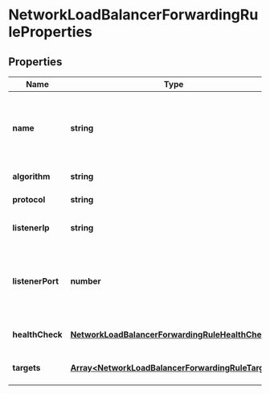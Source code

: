 # NetworkLoadBalancerForwardingRuleProperties

## Properties
| Name | Type | Description | Notes |
| ------------ | ------------- | ------------- | ------------- |
| **name** | **string** | The name of the Network Load Balancer forwarding rule. | [default to undefined] |
| **algorithm** | **string** | Balancing algorithm | [default to undefined] |
| **protocol** | **string** | Balancing protocol | [default to undefined] |
| **listenerIp** | **string** | Listening (inbound) IP. | [default to undefined] |
| **listenerPort** | **number** | Listening (inbound) port number; valid range is 1 to 65535. | [default to undefined] |
| **healthCheck** | [**NetworkLoadBalancerForwardingRuleHealthCheck**](NetworkLoadBalancerForwardingRuleHealthCheck.md) |  | [optional] [default to undefined] |
| **targets** | [**Array&lt;NetworkLoadBalancerForwardingRuleTarget&gt;**](NetworkLoadBalancerForwardingRuleTarget.md) | Array of items in the collection. | [default to undefined] |


